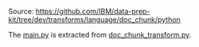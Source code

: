 Source: https://github.com/IBM/data-prep-kit/tree/dev/transforms/language/doc_chunk/python

The [main.py](pail/src/main.py) is extracted from [doc_chunk_transform.py](https://github.com/IBM/data-prep-kit/blob/dev/transforms/language/doc_chunk/python/src/doc_chunk_transform.py).
